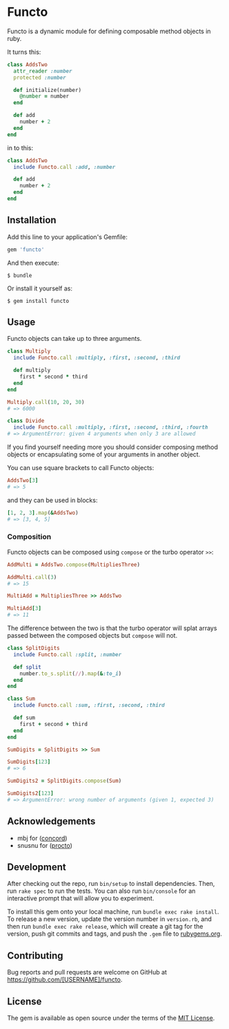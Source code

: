 # Functo

Functo is a dynamic module for defining composable method objects in ruby.

It turns this:

```ruby
class AddsTwo
  attr_reader :number
  protected :number

  def initialize(number)
    @number = number
  end

  def add
    number + 2
  end
end
```

in to this:

```ruby
class AddsTwo
  include Functo.call :add, :number

  def add
    number + 2
  end
end
```

## Installation

Add this line to your application's Gemfile:

```ruby
gem 'functo'
```

And then execute:

    $ bundle

Or install it yourself as:

    $ gem install functo

## Usage

Functo objects can take up to three arguments.

```ruby
class Multiply
  include Functo.call :multiply, :first, :second, :third

  def multiply
    first * second * third
  end
end

Multiply.call(10, 20, 30)
# => 6000

class Divide
  include Functo.call :multiply, :first, :second, :third, :fourth
# => ArgumentError: given 4 arguments when only 3 are allowed
```

If you find yourself needing more you should consider composing method objects or encapsulating some of your arguments in another object.

You can use square brackets to call Functo objects:

```ruby
AddsTwo[3]
# => 5
```

and they can be used in blocks:

```ruby
[1, 2, 3].map(&AddsTwo)
# => [3, 4, 5]
```

### Composition

Functo objects can be composed using `compose` or the turbo operator `>>`:

```ruby
AddMulti = AddsTwo.compose(MultipliesThree)

AddMulti.call(3)
# => 15

MultiAdd = MultipliesThree >> AddsTwo

MultiAdd[3]
# => 11
```

The difference between the two is that the turbo operator will splat arrays passed between the composed objects but `compose` will not.

```ruby
class SplitDigits
  include Functo.call :split, :number

  def split
    number.to_s.split(//).map(&:to_i)
  end
end

class Sum
  include Functo.call :sum, :first, :second, :third

  def sum
    first + second + third
  end
end

SumDigits = SplitDigits >> Sum

SumDigits[123]
# => 6

SumDigits2 = SplitDigits.compose(Sum)

SumDigits2[123]
# => ArgumentError: wrong number of arguments (given 1, expected 3)
```

## Acknowledgements

* mbj for ([concord](https://github.com/mbj/concord))
* snusnu for ([procto](https://github.com/snusnu/procto))

## Development

After checking out the repo, run `bin/setup` to install dependencies. Then, run `rake spec` to run the tests. You can also run `bin/console` for an interactive prompt that will allow you to experiment.

To install this gem onto your local machine, run `bundle exec rake install`. To release a new version, update the version number in `version.rb`, and then run `bundle exec rake release`, which will create a git tag for the version, push git commits and tags, and push the `.gem` file to [rubygems.org](https://rubygems.org).

## Contributing

Bug reports and pull requests are welcome on GitHub at https://github.com/[USERNAME]/functo.


## License

The gem is available as open source under the terms of the [MIT License](http://opensource.org/licenses/MIT).

